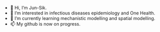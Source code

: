 - 👋 Hi, I’m Jun-Sik.
- 👀 I’m interested in infectious diseases epidemiology and One Health.
- 🌱 I’m currently learning mechanistic modelling and spatial modelling.
- 📫 My github is now on progress.

<!---
borizook/borizook is a ✨ special ✨ repository because its `README.md` (this file) appears on your GitHub profile.
You can click the Preview link to take a look at your changes.
--->
